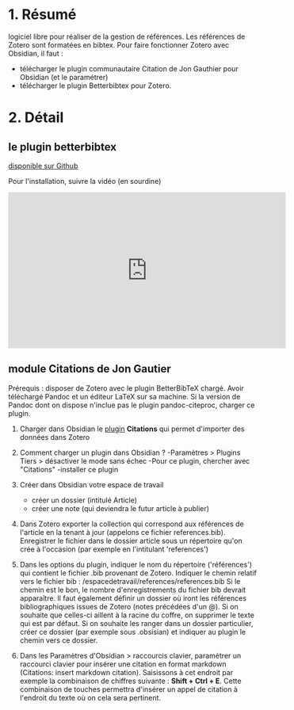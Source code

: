 
# 1. Résumé

logiciel libre pour réaliser de la gestion de références. 
Les références de Zotero sont formatées en bibtex. 
Pour faire fonctionner Zotero avec Obsidian, il faut :

- télécharger le plugin communautaire Citation de Jon Gauthier pour Obsidian (et le paramétrer)
- télécharger le plugin Betterbibtex pour Zotero. 

# 2. Détail


## le plugin betterbibtex

[disponible sur Github](https://github.com/retorquere/zotero-better-bibtex/releases/tag/v6.7.79)

Pour l'installation, suivre la vidéo (en sourdine)

<iframe width="560" height="315" src="https://www.youtube.com/embed/qz9YvHC25-E?start=382" title="YouTube video player" frameborder="0" allow="accelerometer; autoplay; clipboard-write; encrypted-media; gyroscope; picture-in-picture; web-share" allowfullscreen></iframe>


## module Citations de Jon Gautier

Prérequis : disposer de Zotero avec le plugin BetterBibTeX chargé. 
Avoir téléchargé Pandoc et un éditeur LaTeX sur sa machine.
Si la version de Pandoc dont on dispose n'inclue pas le plugin pandoc-citeproc, charger ce plugin. 

1. Charger dans Obsidian le [plugin](https://github.com/hans/obsidian-citation-plugin/tree/0.1.3) **Citations** qui permet d'importer des données dans Zotero

2. Comment charger un plugin dans Obsidian ? 
    -Paramètres > Plugins Tiers > désactiver le mode sans échec
	-Pour ce plugin, chercher avec "Citations"
	-installer ce plugin
	
3. Créer dans Obsidian votre espace de travail 
    - créer un dossier (intitulé Article)
    - créer une note (qui deviendra le futur article à publier)
    
 4. Dans Zotero exporter la collection qui correspond aux références de l'article en la tenant à jour (appelons ce fichier references.bib). Enregistrer le fichier dans le dossier article sous un répertoire qu'on crée à l'occasion (par exemple en l'intitulant 'references')
 
 5. Dans les options du plugin, indiquer le nom du répertoire ('références') qui contient le fichier .bib provenant de Zotero. Indiquer le chemin relatif vers le fichier bib : /espacedetravail/references/references.bib
     Si le chemin est le bon, le nombre d'enregistrements du fichier bib devrait apparaître. 
	 Il faut également définir un dossier où iront les références bibliographiques issues de Zotero (notes précédées d'un \@). Si on souhaite que celles-ci aillent à la racine du coffre, on supprimer le texte qui est par défaut. Si on souhaite les ranger dans un dossier particulier, créer ce dossier (par exemple sous .obsisian) et indiquer au plugin le chemin vers ce dossier.
	 
6. Dans les Paramètres d'Obsidian > raccourcis clavier, paramétrer un raccourci clavier pour insérer une citation en format markdown (Citations: insert markdown citation). Saisissons à cet endroit par exemple la combinaison de chiffres suivante : **Shift + Ctrl + E**. Cette combinaison de touches permettra d'insérer un appel de citation à l'endroit du texte où on cela sera pertinent. 
